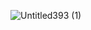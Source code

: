 ![Untitled393 (1)](https://github.com/zhelayupochemu/zhelayupochemu/assets/161214008/459b378b-d4d9-4a66-8b3e-b77812aa60e5)
